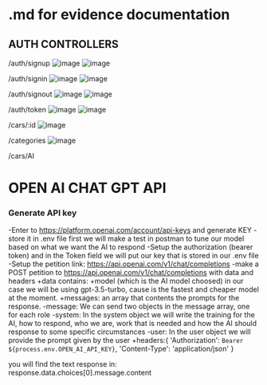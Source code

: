 # .md for evidence documentation

## AUTH CONTROLLERS
/auth/signup
![image](https://user-images.githubusercontent.com/66440535/230480093-0fb8006c-e534-4f37-a292-639f5d33b978.png)
![image](https://user-images.githubusercontent.com/66440535/230480107-15f0a9de-e55f-4cb4-af34-252eb7b16ecd.png)

/auth/signin
![image](https://user-images.githubusercontent.com/66440535/230480160-b786707e-fb16-47e3-aa27-7c075c05681d.png)
![image](https://user-images.githubusercontent.com/66440535/230480172-568478ce-58c4-4bbe-b032-0d7b782c35af.png)

/auth/signout
![image](https://user-images.githubusercontent.com/66440535/230480231-7f001b4a-af69-444f-9d2a-f5a0318cd8e6.png)
![image](https://user-images.githubusercontent.com/66440535/230480249-23d93e72-4293-4282-9a0b-a7799b88c4c4.png)

/auth/token
![image](https://user-images.githubusercontent.com/66440535/230480307-ddb7f2ad-94cc-44f2-b21e-25fdb31c28d6.png)
![image](https://user-images.githubusercontent.com/66440535/230480331-d3637533-c5c1-4b52-abf2-5911a5975363.png)

/cars/:id
![image](https://user-images.githubusercontent.com/123500236/230805192-ab2eac58-e4f5-4a8b-8ac4-df14dd70869d.png)

/categories
![image](https://user-images.githubusercontent.com/123500236/230805166-e35aeb0d-3223-447b-84e2-da3641ffaf0d.png)

/cars/AI


# OPEN AI CHAT GPT API

### Generate API key
-Enter to https://platform.openai.com/account/api-keys and generate KEY
-store it in .env file
first we will make a test in postman to tune our model based on what we want the AI to respond
-Setup the authorization (bearer token) and in the Token field we will put our key that is stored in our .env file
-Setup the petition link: https://api.openai.com/v1/chat/completions
-make a POST petition to https://api.openai.com/v1/chat/completions with data and headers 
    +data contains: 
        +model (which is the AI model choosed) in our case we will be using gpt-3.5-turbo, cause is the fastest and cheaper model at the moment. 
        +messages: an array that contents the prompts for the response.
            -message: We can send two objects in the message array, one for each role
                -system: In the system object we will write the training for the AI, how to respond, who we are, work that is needed and how the AI should response to some specific circumstances
                -user: In the user object we will provide the prompt given by the user
    +headers:{
                'Authorization': `Bearer ${process.env.OPEN_AI_API_KEY}`,
                'Content-Type': 'application/json'
             }

you will find the text response in: response.data.choices[0].message.content

